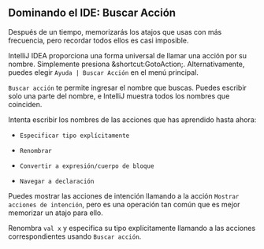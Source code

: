 ## Dominando el IDE: Buscar Acción

Después de un tiempo, memorizarás los atajos que usas con más frecuencia, pero recordar todos ellos es casi imposible.

IntelliJ IDEA proporciona una forma universal de llamar una acción por su nombre. Simplemente presiona <span class="shortcut">&shortcut:GotoAction;</span>. Alternativamente, puedes elegir <span class="control">`Ayuda | Buscar Acción`</span> en el menú principal.

<span class="control">`Buscar acción`</span> te permite ingresar el nombre que buscas. Puedes escribir solo una parte del nombre, e IntelliJ muestra todos los nombres que coinciden.

Intenta escribir los nombres de las acciones que has aprendido hasta ahora:

- <span class="control">`Especificar tipo explícitamente`</span>

- <span class="control">`Renombrar`</span>

- <span class="control">`Convertir a expresión/cuerpo de bloque`</span>

- <span class="control">`Navegar a declaración`</span>

Puedes mostrar las acciones de intención llamando a la acción <span class="control">`Mostrar acciones de intención`</span>, pero es una operación tan común que es mejor memorizar un atajo para ello.

Renombra `val x` y especifica su tipo explícitamente llamando a las acciones correspondientes usando <span class="control">`Buscar acción`</span>.